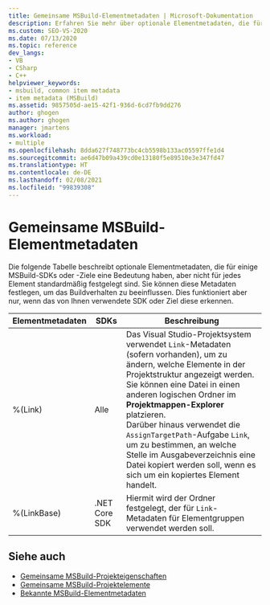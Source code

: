 ```yaml
---
title: Gemeinsame MSBuild-Elementmetadaten | Microsoft-Dokumentation
description: Erfahren Sie mehr über optionale Elementmetadaten, die für einige MSBuild-SDKs oder -Ziele eine Bedeutung haben, jedoch nicht für jedes Element standardmäßig festgelegt sind.
ms.custom: SEO-VS-2020
ms.date: 07/13/2020
ms.topic: reference
dev_langs:
- VB
- CSharp
- C++
helpviewer_keywords:
- msbuild, common item metadata
- item metadata (MSBuild)
ms.assetid: 9857505d-ae15-42f1-936d-6cd7fb9dd276
author: ghogen
ms.author: ghogen
manager: jmartens
ms.workload:
- multiple
ms.openlocfilehash: 8dda627f748773bc4cb5598b133ac05597ffe1d4
ms.sourcegitcommit: ae6d47b09a439cd0e13180f5e89510e3e347fd47
ms.translationtype: HT
ms.contentlocale: de-DE
ms.lasthandoff: 02/08/2021
ms.locfileid: "99839308"
---
```

# <a name="common-msbuild-item-metadata"></a>Gemeinsame MSBuild-Elementmetadaten

Die folgende Tabelle beschreibt optionale Elementmetadaten, die für einige MSBuild-SDKs oder -Ziele eine Bedeutung haben, aber nicht für jedes Element standardmäßig festgelegt sind. Sie können diese Metadaten festlegen, um das Buildverhalten zu beeinflussen. Dies funktioniert aber nur, wenn das von Ihnen verwendete SDK oder Ziel diese erkennen.

| Elementmetadaten | SDKs | Beschreibung |
|---------------| ------- | -------------|
|%(Link)| Alle |Das Visual Studio-Projektsystem verwendet `Link`-Metadaten (sofern vorhanden), um zu ändern, welche Elemente in der Projektstruktur angezeigt werden. Sie können eine Datei in einen anderen logischen Ordner im **Projektmappen-Explorer** platzieren.<br />Darüber hinaus verwendet die `AssignTargetPath`-Aufgabe `Link`, um zu bestimmen, an welche Stelle im Ausgabeverzeichnis eine Datei kopiert werden soll, wenn es sich um ein kopiertes Element handelt.|
|%(LinkBase)| .NET Core SDK | Hiermit wird der Ordner festgelegt, der für `Link`-Metadaten für Elementgruppen verwendet werden soll. |

## <a name="see-also"></a>Siehe auch

- [Gemeinsame MSBuild-Projekteigenschaften](../msbuild/common-msbuild-project-properties.md)
- [Gemeinsame MSBuild-Projektelemente](../msbuild/common-msbuild-project-items.md)
- [Bekannte MSBuild-Elementmetadaten](msbuild-well-known-item-metadata.md)
